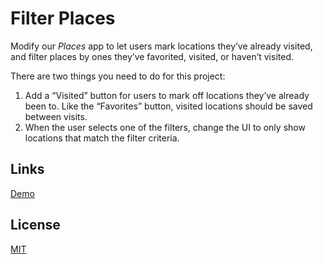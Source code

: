 # Filter Places

Modify our *Places* app to let users mark locations they’ve already visited, and filter places by ones they’ve favorited, visited, or haven’t visited.

There are two things you need to do for this project:

1. Add a “Visited” button for users to mark off locations they’ve already been to. Like the “Favorites” button, visited locations should be saved between visits.
2. When the user selects one of the filters, change the UI to only show locations that match the filter criteria.

## Links

[Demo](https://meterrill.github.io/vanilla-js-academy/69-filter-places/)

## License

[MIT](https://choosealicense.com/licenses/mit/)
